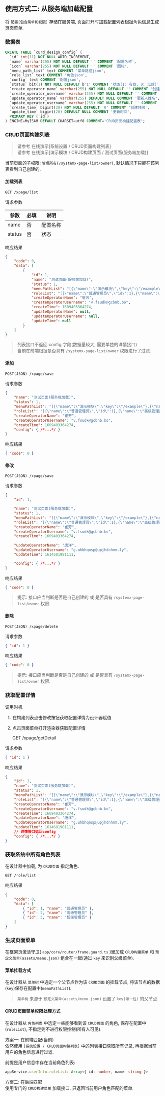 ## 使用方式二: 从服务端加载配置
将 `配置(包含菜单和权限)` 存储在服务端, 页面打开时加载配置列表根据角色信息生成页面菜单.

### 数据表
```sql
CREATE TABLE `curd_design_config` (
  `id` int(11) NOT NULL AUTO_INCREMENT,
  `name` varchar(255) NOT NULL DEFAULT '' COMMENT '配置名称',
  `icon` varchar(255) NOT NULL DEFAULT '' COMMENT '图标',
  `menu_path_list` text COMMENT '菜单路径json',
  `role_list` text COMMENT '角色json',
  `config` text COMMENT '配置json',
  `status` bit(1) NOT NULL DEFAULT b'1' COMMENT '状态(1: 有效, 0: 无效)',
  `create_operator_name` varchar(255) NOT NULL DEFAULT '' COMMENT '创建人姓名',
  `create_operator_username` varchar(255) NOT NULL DEFAULT '' COMMENT '创建人账号',
  `update_operator_name` varchar(255) DEFAULT NULL COMMENT '更新人姓名',
  `update_operator_username` varchar(255) NOT NULL DEFAULT '' COMMENT '更新人账号',
  `create_time` bigint(20) NOT NULL DEFAULT '0' COMMENT '创建时间',
  `update_time` bigint(20) DEFAULT NULL COMMENT '更新时间',
  PRIMARY KEY (`id`)
) ENGINE=MyISAM DEFAULT CHARSET=utf8 COMMENT='CRUD页面构建配置表';
```

### CRUD页面构建列表
> 请参考 在线演示[系统设置 / CRUD页面构建列表]  
> 请参考 在线演示[演示模块 / CRUD构建页面 / 测试页面(服务端加载)]  

当前页面的子权限: `管理所有(/systemx-page-list/owner)`, 默认情况下只能在该列表看到自己创建的.
#### 加载列表
    GET /xpage/list
请求参数

| 参数  | 必填  | 说明  |
| ------------ | ------------ | ------------ |
| name | 否 | 配置名称 |
| status | 否 | 状态 |

响应结果
```json
{
    "code": 0,
    "data": [
        {
            "id": 1,
            "name": "测试页面(服务端加载)",
            "status": 1,
            "menuPathList": "[{\"name\":\"演示模块\",\"key\":\"/example\"},{\"name\":\"CRUD构建页面\",\"key\":\"/example/x-page\"}]",
            "roleList": "[{\"name\":\"普通管理员\",\"id\":1},{\"name\":\"高级管理员\",\"id\":2}]",
            "createOperatorName": "崔芳",
            "createOperatorUsername": "v.fsudk@gcbnb.bo",
            "createTime": 1609403364274,
            "updateOperatorName": null,
            "updateOperatorUsername": null,
            "updateTime": null
        }
    ]
}
```
> 列表接口不返回 config 字段(数据量较大, 需要单独的详情接口)  
> 当前在前端根据是否具有 `/systemx-page-list/owner` 权限进行了过滤.

#### 添加
    POST(JSON) /xpage/save
请求参数
```json
{
    "name": "测试页面(服务端加载)",
    "status": 1,
    "menuPathList": "[{\"name\":\"演示模块\",\"key\":\"/example\"},{\"name\":\"CRUD构建页面\",\"key\":\"/example/x-page\"}]",
    "roleList": "[{\"name\":\"普通管理员\",\"id\":1},{\"name\":\"高级管理员\",\"id\":2}]",
    "createOperatorName": "崔芳",
    "createOperatorUsername": "v.fsudk@gcbnb.bo",
    "createTime": 1609403364274,
    "config": { /*...*/ }
}
```

响应结果
```json
{ "code": 0 }
```

#### 修改
    POST(JSON) /xpage/save
请求参数
```json
{
    "id": 1,

    "name": "测试页面(服务端加载)",
    "status": 1,
    "menuPathList": "[{\"name\":\"演示模块\",\"key\":\"/example\"},{\"name\":\"CRUD构建页面\",\"key\":\"/example/x-page\"}]",
    "roleList": "[{\"name\":\"普通管理员\",\"id\":1},{\"name\":\"高级管理员\",\"id\":2}]",
    "createOperatorName": "崔芳",
    "createOperatorUsername": "v.fsudk@gcbnb.bo",
    "createTime": 1609403364274,
    
    "updateOperatorName": "唐洋",
    "updateOperatorUsername": "g.uhbhqmsp@upjhdnhmm.ly",
    "updateTime": 1614681981111,

    "config": { /*...*/ }
}
```

响应结果
```json
{ "code": 0 }
```
> 提示: 接口应当判断是否是自己创建的 或 是否具有 `/systemx-page-list/owner` 权限.

#### 删除
    POST(JSON) /xpage/delete
请求参数
```json
{ "id": 1 }
```

响应结果
```json
{ "code": 0 }
```
> 提示: 接口应当判断是否是自己创建的 或 是否具有 `/systemx-page-list/owner` 权限.

### 获取配置详情
调用时机
1. 在构建列表点击修改按钮获取配置详情为设计器赋值
2. 点击页面菜单打开渲染器获取配置详情


    GET /xpage/getDetail

请求参数
```json
{ "id": 1 }
```

响应结果
```json
{
    "id": 1,
    "name": "测试页面(服务端加载)",
    "status": 1,
    "menuPathList": "[{\"name\":\"演示模块\",\"key\":\"/example\"},{\"name\":\"CRUD构建页面\",\"key\":\"/example/x-page\"}]",
    "roleList": "[{\"name\":\"普通管理员\",\"id\":1},{\"name\":\"高级管理员\",\"id\":2}]",
    "createOperatorName": "崔芳",
    "createOperatorUsername": "v.fsudk@gcbnb.bo",
    "createTime": 1609403364274,
    "updateOperatorName": "唐洋",
    "updateOperatorUsername": "g.uhbhqmsp@upjhdnhmm.ly",
    "updateTime": 1614681981111,
    // 详情接口返回config
    "config": { /*...*/ }
}
```

### 获取系统中所有角色列表
在设计器中加载, 为 `CRUD页面` 指定角色.

    GET /role/list

响应结果
```json
{
    "code": 0,
    "data": [
        { "id": 1, "name": "普通管理员" },
        { "id": 2, "name": "高级管理员" },
        { "id": 3, "name": "超级管理员" }
    ]
}
```

### 生成页面菜单
在框架页激活守卫( `app/core/router/frame.guard.ts` )里加载 `CRUD构建菜单` 和 `预定义菜单(assets/menu.json)` 组合在一起(通过 `key` 来识别父级菜单).
#### 菜单挂载方式
在设计器从 `菜单树` 中选定一个父节点作为该 `CRUD页面` 的挂载节点, 将该节点的数据(`key`)保存在配置中(`menuPathList`).  
> `菜单树` 来源于 `预定义菜单(assets/menu.json)` 设置了 `key(唯一性)` 的父节点.
#### CRUD页面菜单权限处理方式
在设计器从 `角色列表` 中选定一些能够看到该 `CRUD页面` 的角色, 保存在配置中(`roleList`), 不指定则不进行权限控制(所有人可见).  

方案一: 在前端匹配(当前)  
依然使用 `[系统设置 / CRUD页面构建列表]` 中的列表接口获取所有记录, 再根据当前用户的角色信息进行过滤.  

前提是用户信息中存在当前角色列表:
```ts
appService.userInfo.roleList: Array<{ id: number, name: string }>
```

方案二: 在后端匹配  
使用专门的 `CRUD构建菜单` 加载接口, 只返回当前用户角色匹配的菜单.

